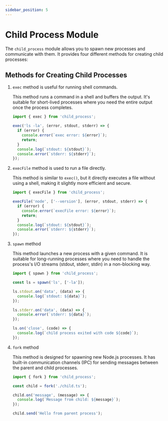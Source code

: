 ```yaml
---
sidebar_position: 5
---
```


# Child Process Module

The `child_process` module allows you to spawn new processes and communicate
with them. It provides four different methods for creating child processes:

## Methods for Creating Child Processes

1. `exec` method is useful for running shell commands.

   This method runs a command in a shell and buffers the output. It's suitable
   for short-lived processes where you need the entire output once the process
   completes.

   ```typescript
   import { exec } from 'child_process';

   exec('ls -la', (error, stdout, stderr) => {
     if (error) {
       console.error(`exec error: ${error}`);
       return;
     }
     console.log(`stdout: ${stdout}`);
     console.error(`stderr: ${stderr}`);
   });
   ```

2. `execFile` method is used to run a file directly.

   This method is similar to `exec()`, but it directly executes a file without
   using a shell, making it slightly more efficient and secure.

   ```typescript
   import { execFile } from 'child_process';

   execFile('node', ['--version'], (error, stdout, stderr) => {
     if (error) {
       console.error(`execFile error: ${error}`);
       return;
     }
     console.log(`stdout: ${stdout}`);
     console.error(`stderr: ${stderr}`);
   });
   ```

3. `spawn` method

   This method launches a new process with a given command. It is suitable for
   long-running processes where you need to handle the process's I/O streams
   (stdout, stderr, stdin) in a non-blocking way.

   ```typescript
   import { spawn } from 'child_process';

   const ls = spawn('ls', ['-la']);

   ls.stdout.on('data', (data) => {
     console.log(`stdout: ${data}`);
   });

   ls.stderr.on('data', (data) => {
     console.error(`stderr: ${data}`);
   });

   ls.on('close', (code) => {
     console.log(`child process exited with code ${code}`);
   });
   ```

4. `fork` method

   This method is designed for spawning new Node.js processes. It has built-in
   communication channels (IPC) for sending messages between the parent and
   child processes.

   ```typescript
   import { fork } from 'child_process';

   const child = fork('./child.ts');

   child.on('message', (message) => {
     console.log(`Message from child: ${message}`);
   });

   child.send('Hello from parent process');
   ```
